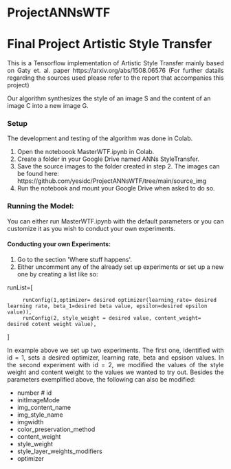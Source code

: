 # ProjectANNsWTF
<h1>Final Project Artistic Style Transfer </h1>

<p  align="justify">This is a Tensorflow implementation of Artistic Style Transfer mainly based on Gaty et. al. paper https://arxiv.org/abs/1508.06576 (For further 
datails regarding the sources used please refer to the report that accompanies this project)

Our algorithm synthesizes the style of an image S and the content of an image C into a new image G. </p>




<h3> Setup</h3>
<div>
The development and testing of the algorithm was done in Colab.
<ol>
 <li> Open the noteboook MasterWTF.ipynb in Colab. </li>
 <li>Create a folder in your Google Drive named ANNs StyleTransfer.</li>
 <li>Save the source images to the folder created in step 2. The images can be found here: https://github.com/yesidc/ProjectANNsWTF/tree/main/source_img </li>
 <li> Run the notebook and mount your Google Drive when asked to do so. </li>
</ol>
</div>


<h3>Running the Model:</h3>

<p  align="justify">You can either run MasterWTF.ipynb with the default parameters or you can customize it as you wish 
to conduct your own experiments. </p>


<h4>Conducting your own Experiments: </h4>
<ol>
         <li> Go to the section 'Where stuff happens'. </li>
         <li>Either uncomment any of the already set up experiments or set up a new one by creating a list like so: </li>
</ol>
runList=[

         runConfig(1,optimizer= desired optimizer(learning_rate= desired learning rate, beta_1=desired beta value, epsilon=desired epsilon value)),
         runConfig(2, style_weight = desired value, content_weight= desired cotent weight value),
      
]

<p  align="justify">In example above we set up two experiments. The first one, identified with id = 1, sets a desired optimizer, learning rate, beta and epsison values. 
In the second experiment with id = 2, we modified the values of the style weight and content weight to the values we wanted to try out. 
Besides the parameters exemplified above, the following can also be modified: </p>

<ul>
         <li>number # id </li>

<li> initImageMode</li>

<li> img_content_name </li>

<li> img_style_name </li>

<li> imgwidth </li>

<li> color_preservation_method </li>

<li> content_weight </li>

<li> style_weight </li>

<li> style_layer_weights_modifiers </li>

<li> optimizer </li>
</ul>                




